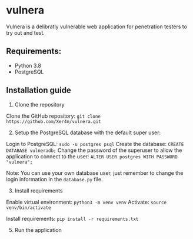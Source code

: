 # vulnera

Vulnera is  a delibratly vulnerable web application for penetration testers to try out and test.

## Requirements:

- Python 3.8
- PostgreSQL

## Installation guide

1. Clone the repository

Clone the GitHub repository: ``git clone https://github.com/Xer4n/vulnera.git``

2. Setup the PostgreSQL database with the default super user:

Login to PostgreSQL: ``sudo -u postgres psql``
Create the database: ``CREATE DATABASE vulneradb;``
Change the password of the superuser to allow the application to connect to the user: ``ALTER USER postgres WITH PASSWORD "vulnera";``

Note: You can use your own database user, just remember to change the login information in the ``database.py`` file.


3. Install requirements

Enable virtual environment: ``python3 -m venv venv``
Activate: ``source venv/bin/activate``

Install requirements: ``pip install -r requirements.txt``


5. Run the application


